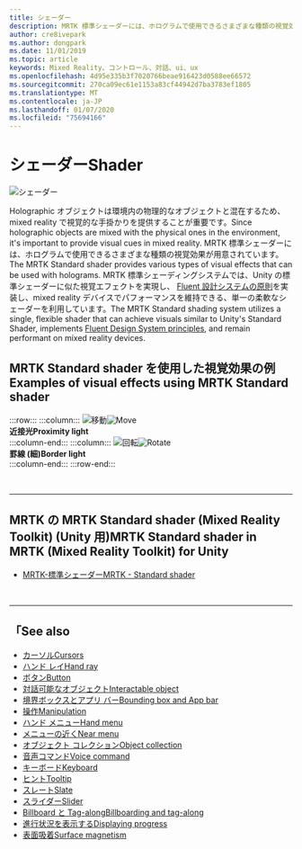 ```yaml
---
title: シェーダー
description: MRTK 標準シェーダーには、ホログラムで使用できるさまざまな種類の視覚効果が用意されています。
author: cre8ivepark
ms.author: dongpark
ms.date: 11/01/2019
ms.topic: article
keywords: Mixed Reality、コントロール、対話、ui、ux
ms.openlocfilehash: 4d95e335b3f7020766beae916423d0588ee66572
ms.sourcegitcommit: 270ca09ec61e1153a83cf44942d7ba3783ef1805
ms.translationtype: MT
ms.contentlocale: ja-JP
ms.lasthandoff: 01/07/2020
ms.locfileid: "75694166"
---
```

# <a name="shader"></a><span data-ttu-id="fef3c-104">シェーダー</span><span class="sxs-lookup"><span data-stu-id="fef3c-104">Shader</span></span>

![シェーダー](images/UX/UX_Hero_StandardShader.jpg)

<span data-ttu-id="fef3c-106">Holographic オブジェクトは環境内の物理的なオブジェクトと混在するため、mixed reality で視覚的な手掛かりを提供することが重要です。</span><span class="sxs-lookup"><span data-stu-id="fef3c-106">Since holographic objects are mixed with the physical ones in the environment, it's important to provide visual cues in mixed reality.</span></span> <span data-ttu-id="fef3c-107">MRTK 標準シェーダーには、ホログラムで使用できるさまざまな種類の視覚効果が用意されています。</span><span class="sxs-lookup"><span data-stu-id="fef3c-107">The MRTK Standard shader provides various types of visual effects that can be used with holograms.</span></span> <span data-ttu-id="fef3c-108">MRTK 標準シェーディングシステムでは、Unity の標準シェーダーに似た視覚エフェクトを実現し、 [Fluent 設計システムの原則](https://www.microsoft.com/design/fluent/#/)を実装し、mixed reality デバイスでパフォーマンスを維持できる、単一の柔軟なシェーダーを利用しています。</span><span class="sxs-lookup"><span data-stu-id="fef3c-108">The MRTK Standard shading system utilizes a single, flexible shader that can achieve visuals similar to Unity's Standard Shader, implements [Fluent Design System principles](https://www.microsoft.com/design/fluent/#/), and remain performant on mixed reality devices.</span></span>
<br>

## <a name="examples-of-visual-effects-using-mrtk-standard-shader"></a><span data-ttu-id="fef3c-109">MRTK Standard shader を使用した視覚効果の例</span><span class="sxs-lookup"><span data-stu-id="fef3c-109">Examples of visual effects using MRTK Standard shader</span></span> 
:::row:::
    :::column:::
       <span data-ttu-id="fef3c-110">![移動](images/UX/UX_Button_Affordance_ProximityLight.jpg)</span><span class="sxs-lookup"><span data-stu-id="fef3c-110">![Move](images/UX/UX_Button_Affordance_ProximityLight.jpg)</span></span><br>
       <span data-ttu-id="fef3c-111">**近接光**</span><span class="sxs-lookup"><span data-stu-id="fef3c-111">**Proximity light**</span></span><br>
    :::column-end:::
    :::column:::
       <span data-ttu-id="fef3c-112">![回転](images/UX/UX_Button_Affordance_FocusHighlight.jpg)</span><span class="sxs-lookup"><span data-stu-id="fef3c-112">![Rotate](images/UX/UX_Button_Affordance_FocusHighlight.jpg)</span></span><br>
        <span data-ttu-id="fef3c-113">**罫線 (細)**</span><span class="sxs-lookup"><span data-stu-id="fef3c-113">**Border light**</span></span><br>
    :::column-end:::
:::row-end:::

<br>

---

## <a name="mrtk-standard-shader-in-mrtk-mixed-reality-toolkit-for-unity"></a><span data-ttu-id="fef3c-114">MRTK の MRTK Standard shader (Mixed Reality Toolkit) (Unity 用)</span><span class="sxs-lookup"><span data-stu-id="fef3c-114">MRTK Standard shader in MRTK (Mixed Reality Toolkit) for Unity</span></span>

* [<span data-ttu-id="fef3c-115">MRTK-標準シェーダー</span><span class="sxs-lookup"><span data-stu-id="fef3c-115">MRTK - Standard shader</span></span>](https://microsoft.github.io/MixedRealityToolkit-Unity/Documentation/README_MRTKStandardShader.html)


<br>

---

## <a name="see-also"></a><span data-ttu-id="fef3c-116">「</span><span class="sxs-lookup"><span data-stu-id="fef3c-116">See also</span></span>

* [<span data-ttu-id="fef3c-117">カーソル</span><span class="sxs-lookup"><span data-stu-id="fef3c-117">Cursors</span></span>](cursors.md)
* [<span data-ttu-id="fef3c-118">ハンド レイ</span><span class="sxs-lookup"><span data-stu-id="fef3c-118">Hand ray</span></span>](point-and-commit.md)
* [<span data-ttu-id="fef3c-119">ボタン</span><span class="sxs-lookup"><span data-stu-id="fef3c-119">Button</span></span>](button.md)
* [<span data-ttu-id="fef3c-120">対話可能なオブジェクト</span><span class="sxs-lookup"><span data-stu-id="fef3c-120">Interactable object</span></span>](interactable-object.md)
* [<span data-ttu-id="fef3c-121">境界ボックスとアプリ バー</span><span class="sxs-lookup"><span data-stu-id="fef3c-121">Bounding box and App bar</span></span>](app-bar-and-bounding-box.md)
* [<span data-ttu-id="fef3c-122">操作</span><span class="sxs-lookup"><span data-stu-id="fef3c-122">Manipulation</span></span>](direct-manipulation.md)
* [<span data-ttu-id="fef3c-123">ハンド メニュー</span><span class="sxs-lookup"><span data-stu-id="fef3c-123">Hand menu</span></span>](hand-menu.md)
* [<span data-ttu-id="fef3c-124">メニューの近く</span><span class="sxs-lookup"><span data-stu-id="fef3c-124">Near menu</span></span>](near-menu.md)
* [<span data-ttu-id="fef3c-125">オブジェクト コレクション</span><span class="sxs-lookup"><span data-stu-id="fef3c-125">Object collection</span></span>](object-collection.md)
* [<span data-ttu-id="fef3c-126">音声コマンド</span><span class="sxs-lookup"><span data-stu-id="fef3c-126">Voice command</span></span>](voice-input.md)
* [<span data-ttu-id="fef3c-127">キーボード</span><span class="sxs-lookup"><span data-stu-id="fef3c-127">Keyboard</span></span>](keyboard.md)
* [<span data-ttu-id="fef3c-128">ヒント</span><span class="sxs-lookup"><span data-stu-id="fef3c-128">Tooltip</span></span>](tooltip.md)
* [<span data-ttu-id="fef3c-129">スレート</span><span class="sxs-lookup"><span data-stu-id="fef3c-129">Slate</span></span>](slate.md)
* [<span data-ttu-id="fef3c-130">スライダー</span><span class="sxs-lookup"><span data-stu-id="fef3c-130">Slider</span></span>](slider.md)
* [<span data-ttu-id="fef3c-131">Billboard と Tag-along</span><span class="sxs-lookup"><span data-stu-id="fef3c-131">Billboarding and tag-along</span></span>](billboarding-and-tag-along.md)
* [<span data-ttu-id="fef3c-132">進行状況を表示する</span><span class="sxs-lookup"><span data-stu-id="fef3c-132">Displaying progress</span></span>](progress.md)
* [<span data-ttu-id="fef3c-133">表面吸着</span><span class="sxs-lookup"><span data-stu-id="fef3c-133">Surface magnetism</span></span>](surface-magnetism.md)
